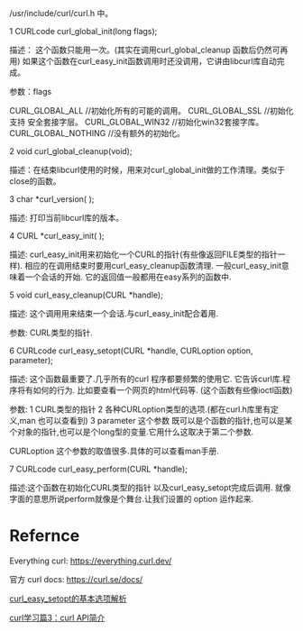 /usr/include/curl/curl.h 中。

1 CURLcode curl_global_init(long flags);

描述：
这个函数只能用一次。(其实在调用curl_global_cleanup 函数后仍然可再用)
如果这个函数在curl_easy_init函数调用时还没调用，它讲由libcurl库自动完成。

参数：flags

CURL_GLOBAL_ALL  //初始化所有的可能的调用。
CURL_GLOBAL_SSL  //初始化支持 安全套接字层。
CURL_GLOBAL_WIN32 //初始化win32套接字库。
CURL_GLOBAL_NOTHING   //没有额外的初始化。


2 void curl_global_cleanup(void);

描述：在结束libcurl使用的时候，用来对curl_global_init做的工作清理。类似于close的函数。

3 char *curl_version( );

描述: 打印当前libcurl库的版本。


4 CURL *curl_easy_init( );

描述:
curl_easy_init用来初始化一个CURL的指针(有些像返回FILE类型的指针一样). 相应的在调用结束时要用curl_easy_cleanup函数清理.
一般curl_easy_init意味着一个会话的开始. 它的返回值一般都用在easy系列的函数中.

5 void curl_easy_cleanup(CURL *handle);

描述:
这个调用用来结束一个会话.与curl_easy_init配合着用. 

参数:
CURL类型的指针.

6 CURLcode curl_easy_setopt(CURL *handle, CURLoption option, parameter);

描述: 这个函数最重要了.几乎所有的curl 程序都要频繁的使用它.
它告诉curl库.程序将有如何的行为. 比如要查看一个网页的html代码等.
(这个函数有些像ioctl函数)

参数:
1 CURL类型的指针
2 各种CURLoption类型的选项.(都在curl.h库里有定义,man 也可以查看到)
3 parameter 这个参数 既可以是个函数的指针,也可以是某个对象的指针,也可以是个long型的变量.它用什么这取决于第二个参数.

CURLoption 这个参数的取值很多.具体的可以查看man手册.

7 CURLcode curl_easy_perform(CURL *handle);

描述:这个函数在初始化CURL类型的指针 以及curl_easy_setopt完成后调用. 就像字面的意思所说perform就像是个舞台.让我们设置的
option 运作起来.











# Refernce

Everything curl: https://everything.curl.dev/

官方 curl docs: https://curl.se/docs/

[curl_easy_setopt的基本选项解析](https://blog.csdn.net/whui19890911/article/details/79247062)

[curl学习篇3：curl API简介](https://blog.csdn.net/weixin_42645653/article/details/120200661)

